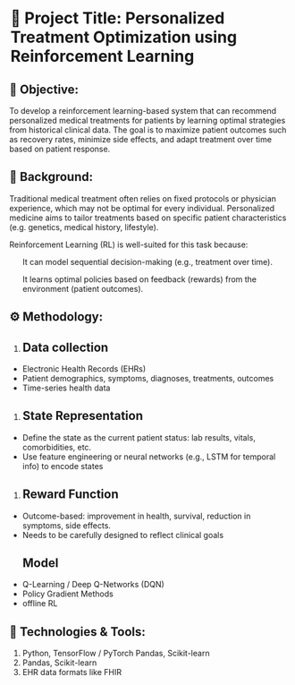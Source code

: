 <div class="head">
<h1>
<legend>📌 Project Title: Personalized Treatment Optimization using Reinforcement Learning</legend>
</h1>
</div>


<div class="overview">
<h2>🎯 Objective:</h2>
<p>To develop a reinforcement learning-based system that can recommend personalized medical treatments for patients by learning optimal strategies from historical clinical data. The goal is to maximize patient outcomes such as recovery rates, minimize side effects, and adapt treatment over time based on patient response.</p>
</div>


<div class="background">
<h2>🧠 Background:</h2>
<p>Traditional medical treatment often relies on fixed protocols or physician experience, which may not be optimal for every individual. Personalized medicine aims to tailor treatments based on specific patient characteristics (e.g. genetics, medical history, lifestyle).

Reinforcement Learning (RL) is well-suited for this task because:
<ol>
It can model sequential decision-making (e.g., treatment over time).

It learns optimal policies based on feedback (rewards) from the environment (patient outcomes).</ol>
</p>
</div>


<div class="methadology">
<h2>⚙️ Methodology:</h2>
<ol><li><h2>Data collection</h2></li></ol>
<ul><li>Electronic Health Records (EHRs)</li>
<li>Patient demographics, symptoms, diagnoses, treatments, outcomes</li>
<li>Time-series health data</li></ul>

<ol><li><h2>State Representation</h2></li></ol>
<ul><li>Define the state as the current patient status: lab results, vitals, comorbidities, etc.</li>
<li>Use feature engineering or neural networks (e.g., LSTM for temporal info) to encode states</li></ul>

<ol><li><h2>Reward Function</h2></li></ol>
<ul><li>Outcome-based: improvement in health, survival, reduction in symptoms, side effects.</li>
<li>Needs to be carefully designed to reflect clinical goals</li></ul>


<ol><h2>Model</h2></ol>
<ul><li>Q-Learning / Deep Q-Networks (DQN)</li>
<li>Policy Gradient Methods</li>
<li>offline RL</li></ul>


<div class="technologies"><h2>🧪 Technologies & Tools:</h2>
<ol><li>Python, TensorFlow / PyTorch
Pandas, Scikit-learn</li>
<li>Pandas, Scikit-learn</li>
<li>EHR data formats like FHIR</li>
</ol>
    
